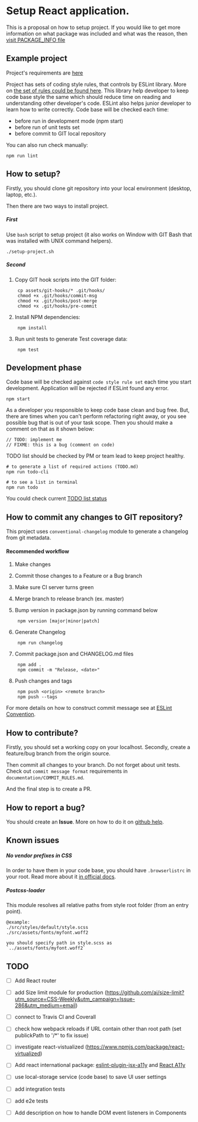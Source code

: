 # Setup React application.

This is a proposal on how to setup project.
If you would like to get more information on what package was included and what was the reason, then [visit PACKAGE_INFO file](documentation/PACKAGE_INFO.md)

## Example project

Project's requirements are [here](documentation/PROJECT_REQUIREMENTS.md)

Project has sets of coding style rules, that controls by ESLint library.
More on [the set of rules could be found here](documentation/ESLINT_RULESET.md).
This library help developer to keep code base style the same which should reduce time on reading and understanding other developer's code.
ESLint also helps junior developer to learn how to write correctly.
Code base will be checked each time:

  - before run in development mode (npm start)
  - before run of unit tests set
  - before commit to GIT local repository

You can also run check manually:

    npm run lint

## How to setup?

Firstly, you should clone git repository into your local environment (desktop, laptop, etc.).

Then there are two ways to install project.

##### First

Use `bash` script to setup project (it also works on Window with GIT Bash that was installed with UNIX command helpers).

    ./setup-project.sh

##### Second

1. Copy GIT hook scripts into the GIT folder:

        cp assets/git-hooks/* .git/hooks/
        chmod +x .git/hooks/commit-msg
        chmod +x .git/hooks/post-merge
        chmod +x .git/hooks/pre-commit

2. Install NPM dependencies:

        npm install

3. Run unit tests to generate Test coverage data:

        npm test

## Development phase

Code base will be checked against `code style rule set` each time you start development.
Application will be rejected if ESLint found any error.

    npm start

As a developer you responsible to keep code base clean and bug free.
But, there are times when you can't perform refactoring right away, or you see possible bug that is out of your task scope.
Then you should make a comment on that as it shown below:

    // TODO: implement me
    // FIXME: this is a bug (comment on code)

TODO list should be checked by PM or team lead to keep project healthy.

    # to generate a list of required actions (TODO.md)
    npm run todo-cli

    # to see a list in terminal
    npm run todo

You could check current [TODO list status](TODO.md)

## How to commit any changes to GIT repository?

This project uses `conventional-changelog` module to generate a changelog from git metadata.

#### Recommended workflow

  1. Make changes
  2. Commit those changes to a Feature or a Bug branch
  3. Make sure CI server turns green
  4. Merge branch to release branch (ex. master)
  4. Bump version in package.json by running command below

          npm version [major|minor|patch]

  5. Generate Changelog

          npm run changelog

  6. Commit package.json and CHANGELOG.md files

          npm add .
          npm commit -m "Release, <date>"

  8. Push changes and tags

          npm push <origin> <remote branch>
          npm push --tags

For more details on how to construct commit message see at [ESLint Convention](documentation/COMMIT_RULES.md).

## How to contribute?

Firstly, you should set a working copy on your localhost.
Secondly, create a feature/bug branch from the origin source.

Then commit all changes to your branch. Do not forget about unit tests.
Check out `commit message format` requirements in `documentation/COMMIT_RULES.md`.

And the final step is to create a PR.

## How to report a bug?

You should create an **Issue**. More on how to do it on [github help](https://help.github.com/articles/creating-an-issue/).

## Known issues

##### No vendor prefixes in CSS

In order to have them in your code base, you should have `.browserlistrc` in your root. Read more about it [in official docs](https://github.com/browserslist/browserslist#best-practices).

##### Postcss-loader

This module resolves all relative paths from style root folder (from an entry point).

    @example:
    ./src/styles/default/style.scss
    ./src/assets/fonts/myfont.woff2

    you should specify path in style.scss as `../assets/fonts/myfont.woff2`

## TODO

- [ ] Add React router

- [ ] add Size limit module for production (https://github.com/ai/size-limit?utm_source=CSS-Weekly&utm_campaign=Issue-286&utm_medium=email)

- [ ] connect to Travis CI and Coverall

- [ ] check how webpack reloads if URL contain other than root path (set publickPath to '/*' to fix issue)

- [ ] investigate react-vistualized (https://www.npmjs.com/package/react-virtualized)

- [ ] Add react international package: [eslint-plugin-jsx-a11y](https://www.npmjs.com/package/eslint-plugin-jsx-a11y) and [React A11y](https://www.npmjs.com/package/react-a11y)

- [ ] use local-storage service (code base) to save UI user settings

- [ ] add integration tests

- [ ] add e2e tests

- [ ] Add description on how to handle DOM event listeners in Components
